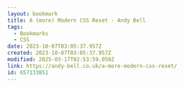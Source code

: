 ```yaml
---
layout: bookmark
title: A (more) Modern CSS Reset - Andy Bell
tags:
  - Bookmarks
  - CSS
date: 2023-10-07T03:05:37.957Z
created: 2023-10-07T03:05:37.957Z
modified: 2025-03-17T02:53:59.059Z
link: https://andy-bell.co.uk/a-more-modern-css-reset/
id: 657133851
---
```

